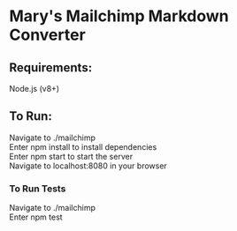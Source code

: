 # Mary's Mailchimp Markdown Converter

## Requirements:
Node.js (v8+)

## To Run:
Navigate to ./mailchimp  
Enter npm install to install dependencies  
Enter npm start to start the server  
Navigate to localhost:8080 in your browser  

### To Run Tests 
Navigate to ./mailchimp  
Enter npm test  